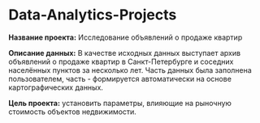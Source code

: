 # Data-Analytics-Projects

**Название проекта:**
Исследование объявлений о продаже квартир

**Описание данных:**
В качестве исходных данных выступает архив объявлений о продаже квартир в Санкт-Петербурге и соседних населённых пунктов за несколько лет. Часть данных была заполнена пользователем, часть - формируется автоматически на основе картографических данных.

**Цель проекта:** установить параметры, влияющие на рыночную стоимость объектов недвижимости.
